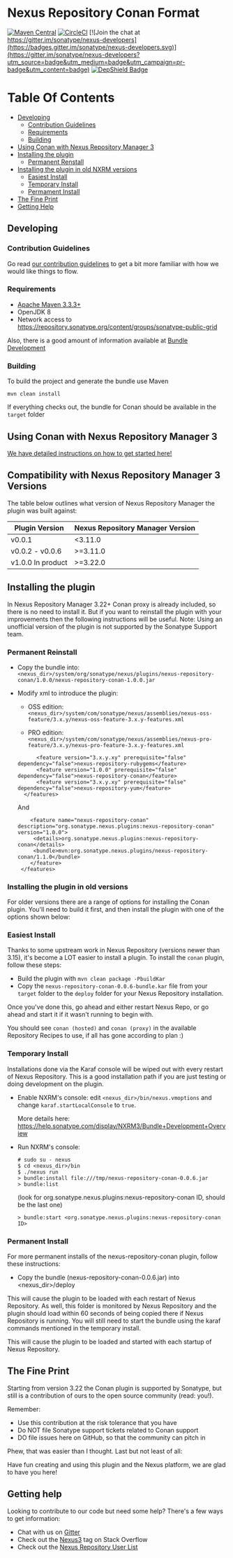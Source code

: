 <!--

    Sonatype Nexus (TM) Open Source Version
    Copyright (c) 2017-present Sonatype, Inc.
    All rights reserved. Includes the third-party code listed at http://links.sonatype.com/products/nexus/oss/attributions.

    This program and the accompanying materials are made available under the terms of the Eclipse Public License Version 1.0,
    which accompanies this distribution and is available at http://www.eclipse.org/legal/epl-v10.html.

    Sonatype Nexus (TM) Professional Version is available from Sonatype, Inc. "Sonatype" and "Sonatype Nexus" are trademarks
    of Sonatype, Inc. Apache Maven is a trademark of the Apache Software Foundation. M2eclipse is a trademark of the
    Eclipse Foundation. All other trademarks are the property of their respective owners.

-->
# Nexus Repository Conan Format

[![Maven Central](https://img.shields.io/maven-central/v/org.sonatype.nexus.plugins/nexus-repository-conan.svg?label=Maven%20Central)](https://search.maven.org/search?q=g:%22org.sonatype.nexus.plugins%22%20AND%20a:%22nexus-repository-conan%22) [![CircleCI](https://circleci.com/gh/sonatype-nexus-community/nexus-repository-conan.svg?style=svg)](https://circleci.com/gh/sonatype-nexus-community/nexus-repository-conan) [![Join the chat at https://gitter.im/sonatype/nexus-developers](https://badges.gitter.im/sonatype/nexus-developers.svg)](https://gitter.im/sonatype/nexus-developers?utm_source=badge&utm_medium=badge&utm_campaign=pr-badge&utm_content=badge) [![DepShield Badge](https://depshield.sonatype.org/badges/sonatype-nexus-community/nexus-repository-conan/depshield.svg)](https://depshield.github.io)

# Table Of Contents
* [Developing](#developing)
   * [Contribution Guidelines](#contribution-guidelines)
   * [Requirements](#requirements)
   * [Building](#building)
* [Using Conan with Nexus Repository Manager 3](#using-conan-with-nexus-repository-manager-3)
* [Installing the plugin](#installing-the-plugin)
   * [Permanent Renstall](#permanent-reinstall)
* [Installing the plugin in old NXRM versions](#installing-the-plugin-in-old-versions)
   * [Easiest Install](#easiest-install)
   * [Temporary Install](#temporary-install)
   * [Permament Install](#permanent-install)
* [The Fine Print](#the-fine-print)
* [Getting Help](#getting-help)

## Developing

### Contribution Guidelines

Go read [our contribution guidelines](/.github/CONTRIBUTING.md) to get a bit more familiar with how
we would like things to flow.

### Requirements

* [Apache Maven 3.3.3+](https://maven.apache.org/install.html)
* OpenJDK 8
* Network access to https://repository.sonatype.org/content/groups/sonatype-public-grid

Also, there is a good amount of information available at [Bundle Development](https://help.sonatype.com/display/NXRM3/Bundle+Development#BundleDevelopment-BundleDevelopmentOverview)

### Building

To build the project and generate the bundle use Maven

    mvn clean install

If everything checks out, the bundle for Conan should be available in the `target` folder

## Using Conan with Nexus Repository Manager 3

[We have detailed instructions on how to get started here!](https://help.sonatype.com/repomanager3/formats/conan-repositories)

## Compatibility with Nexus Repository Manager 3 Versions

The table below outlines what version of Nexus Repository Manager the plugin was built against:

| Plugin Version    | Nexus Repository Manager Version |
|-------------------|----------------------------------|
| v0.0.1            | <3.11.0                          |
| v0.0.2 - v0.0.6   | >=3.11.0                         |
| v1.0.0 In product | >=3.22.0                         |


## Installing the plugin

In Nexus Repository Manager 3.22+ Conan proxy is already included, so there is no need to install it.
But if you want to reinstall the plugin with your improvements then the following instructions will be useful.
Note: Using an unofficial version of the plugin is not supported by the Sonatype Support team.

### Permanent Reinstall

* Copy the bundle into: `<nexus_dir>/system/org/sonatype/nexus/plugins/nexus-repository-conan/1.0.0/nexus-repository-conan-1.0.0.jar`
* Modify xml to introduce the plugin:
  * OSS edition: `<nexus_dir>/system/com/sonatype/nexus/assemblies/nexus-oss-feature/3.x.y/nexus-oss-feature-3.x.y-features.xml`

  * PRO edition: `<nexus_dir>/system/com/sonatype/nexus/assemblies/nexus-pro-feature/3.x.y/nexus-pro-feature-3.x.y-features.xml`

   ```
         <feature version="3.x.y.xy" prerequisite="false" dependency="false">nexus-repository-rubygems</feature>
         <feature version="1.0.0" prerequisite="false" dependency="false">nexus-repository-conan</feature>
         <feature version="3.x.y.xy" prerequisite="false" dependency="false">nexus-repository-yum</feature>
     </features>
   ```

   And
   ```
       <feature name="nexus-repository-conan" description="org.sonatype.nexus.plugins:nexus-repository-conan" version="1.0.0">
        <details>org.sonatype.nexus.plugins:nexus-repository-conan</details>
        <bundle>mvn:org.sonatype.nexus.plugins/nexus-repository-conan/1.1.0</bundle>
       </feature>
    </features>
   ```

### Installing the plugin in old versions

For older versions there are a range of options for installing the Conan plugin. You'll need to build it first, and
then install the plugin with one of the options shown below:

### Easiest Install
	
Thanks to some upstream work in Nexus Repository (versions newer than 3.15), it's become a LOT easier to install a plugin. To install the `conan` plugin, follow these steps:

 * Build the plugin with `mvn clean package -PbuildKar`
 * Copy the `nexus-repository-conan-0.0.6-bundle.kar` file from your `target` folder to the `deploy` folder for your Nexus Repository installation.
	
Once you've done this, go ahead and either restart Nexus Repo, or go ahead and start it if it wasn't running to begin with.
	
You should see `conan (hosted)` and `conan (proxy)` in the available Repository Recipes to use, if all has gone according to plan :)

### Temporary Install

Installations done via the Karaf console will be wiped out with every restart of Nexus Repository. This is a
good installation path if you are just testing or doing development on the plugin.

* Enable NXRM's console: edit `<nexus_dir>/bin/nexus.vmoptions` and change `karaf.startLocalConsole`  to `true`.

  More details here: https://help.sonatype.com/display/NXRM3/Bundle+Development+Overview

* Run NXRM's console:
  ```
  # sudo su - nexus
  $ cd <nexus_dir>/bin
  $ ./nexus run
  > bundle:install file:///tmp/nexus-repository-conan-0.0.6.jar
  > bundle:list
  ```
  (look for org.sonatype.nexus.plugins:nexus-repository-conan ID, should be the last one)
  ```
  > bundle:start <org.sonatype.nexus.plugins:nexus-repository-conan ID>
  ```

### Permanent Install

For more permanent installs of the nexus-repository-conan plugin, follow these instructions:

* Copy the bundle (nexus-repository-conan-0.0.6.jar) into <nexus_dir>/deploy

This will cause the plugin to be loaded with each restart of Nexus Repository. As well, this folder is monitored
by Nexus Repository and the plugin should load within 60 seconds of being copied there if Nexus Repository
is running. You will still need to start the bundle using the karaf commands mentioned in the temporary install.

This will cause the plugin to be loaded and started with each startup of Nexus Repository.

## The Fine Print

Starting from version 3.22 the Conan plugin is supported by Sonatype, but still is a contribution of ours
to the open source community (read: you!).

Remember:

* Use this contribution at the risk tolerance that you have
* Do NOT file Sonatype support tickets related to Conan support
* DO file issues here on GitHub, so that the community can pitch in

Phew, that was easier than I thought. Last but not least of all:

Have fun creating and using this plugin and the Nexus platform, we are glad to have you here!

## Getting help

Looking to contribute to our code but need some help? There's a few ways to get information:

* Chat with us on [Gitter](https://gitter.im/sonatype/nexus-developers)
* Check out the [Nexus3](http://stackoverflow.com/questions/tagged/nexus3) tag on Stack Overflow
* Check out the [Nexus Repository User List](https://groups.google.com/a/glists.sonatype.com/forum/?hl=en#!forum/nexus-users)
